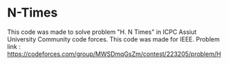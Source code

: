 # N-Times
This code was made to solve problem "H. N Times" in ICPC Assiut University Community code forces. This code was made for IEEE. Problem link : https://codeforces.com/group/MWSDmqGsZm/contest/223205/problem/H
